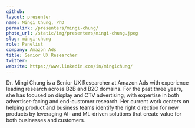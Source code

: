 ```yaml
---
github:
layout: presenter
name: Mingi Chung, PhD
permalink: /presenters/mingi-chung/
photo_url: /static/img/presenters/mingi-chung.jpeg
slug: mingi-chung
role: Panelist
company: Amazon Ads
title: Senior UX Researcher
twitter:
website: https://www.linkedin.com/in/mingichung/
---
```


Dr. Mingi Chung is a Senior UX Researcher at Amazon Ads with experience leading research across B2B and B2C domains. For the past three years, she has focused on display and CTV advertising, with expertise in both advertiser-facing and end-customer research. Her current work centers on helping product and business teams identify the right direction for new products by leveraging AI- and ML-driven solutions that create value for both businesses and customers.
